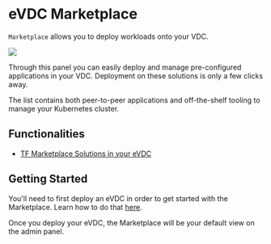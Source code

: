# eVDC Marketplace

`Marketplace` allows you to deploy workloads onto your VDC.

![](cloud__evdcadmin.png  )

Through this panel you can easily deploy and manage pre-configured applications in your VDC. Deployment on these solutions is only a few clicks away. 

The list contains both peer-to-peer applications and off-the-shelf tooling to manage your Kubernetes cluster.

## Functionalities

- [TF Marketplace Solutions in your eVDC](cloud__evdc_tfnow.md)


## Getting Started

You'll need to first deploy an eVDC in order to get started with the Marketplace. Learn how to do that [here](cloud__evdc_deploy.md).

Once you deploy your eVDC, the Marketplace will be your default view on the admin panel.